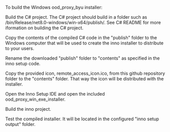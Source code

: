 To build the Windows ood_proxy_byu installer:

Build the C# project.  The C# project should build in a folder such as <project folder>/bin/Release/net8.0-windows/win-x64/publish/.   See C# README for more iformation on building the C# project.

Copy the contents of the compiled C# code in the "publish" folder to the Windows computer that will be used to create the inno installer to distribute to your users.

Rename the downloaded "publish" folder to "contents" as specified in the inno setup code.

Copy the provided icon, remote_access_icon.ico, from this github repository folder to the "contents" folder.  That way the icon will be distributed with the installer.

Open the Inno Setup IDE and open the included ood_proxy_win_exe_installer.

Build the inno project.

Test the compiled installer.  It will be located in the configured "inno setup output" folder.  
